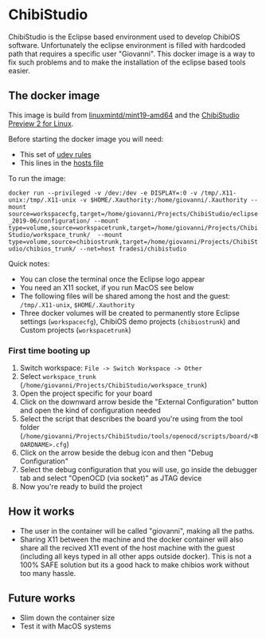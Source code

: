 # ChibiStudio

ChibiStudio is the Eclipse based environment used to develop ChibiOS software.
Unfortunately the eclipse environment is filled with hardcoded path that requires a specific user "Giovanni".
This docker image is a way to fix such problems and to make the installation of the eclipse based tools easier.

## The docker image

This image is build from [linuxmintd/mint19-amd64](https://hub.docker.com/r/linuxmintd/mint19-amd64) and the [ChibiStudio Preview 2 for Linux](https://osdn.net/projects/chibios/downloads/71342/ChibiStudio_Linux_Preview2.7z).

Before starting the docker image you will need:
 - This set of [udev rules](https://github.com/FrancescoDeSimone/ChibiStudioDocker/blob/master/60-openocd.rules)
 - This lines in the [hosts file](https://github.com/FrancescoDeSimone/ChibiStudioDocker/blob/master/hosts)

To run the image:

`docker run --privileged -v /dev:/dev -e DISPLAY=:0 -v /tmp/.X11-unix:/tmp/.X11-unix -v $HOME/.Xauthority:/home/giovanni/.Xauthority --mount source=workspacecfg,target=/home/giovanni/Projects/ChibiStudio/eclipse_2019-06/configuration/ --mount type=volume,source=workspacetrunk,target=/home/giovanni/Projects/ChibiStudio/workspace_trunk/  --mount type=volume,source=chibiostrunk,target=/home/giovanni/Projects/ChibiStudio/chibios_trunk/ --net=host fradesi/chibistudio`

Quick notes:
- You can close the terminal once the Eclipse logo appear
- You need an X11 socket, if you run MacOS see below
- The following files will be shared among the host and the guest: `/tmp/.X11-unix`, `$HOME/.Xauthority`
- Three docker volumes will be created to permanently store Eclipse settings (`workspacecfg`), ChibiOS demo projects (`chibiostrunk`) and Custom projects (`workspacetrunk`)

### First time booting up
1) Switch workspace: `File -> Switch Workspace -> Other`
2) Select `workspace_trunk` (`/home/giovanni/Projects/ChibiStudio/workspace_trunk`)
3) Open the project specific for your board
4) Click on the downward arrow beside the "External Configuration" button and open the kind of configuration needed
5) Select the script that describes the board you're using from the tool folder (`/home/giovanni/Projects/ChibiStudio/tools/openocd/scripts/board/<BOARDNAME>.cfg`)
6) Click on the arrow beside the debug icon and then "Debug Configuration"
7) Select the debug configuration that you will use, go inside the debugger tab and select "OpenOCD (via socket)" as JTAG device
8) Now you're ready to build the project 

## How it works

- The user in the container will be called "giovanni", making all the paths.
- Sharing X11 between the machine and the docker container will also share all the recived X11 event of the host machine with the guest (including all keys typed in all other apps outside docker). This is not a 100% SAFE solution but its a good hack to make chibios work without too many hassle. 

## Future works

- Slim down the container size
- Test it with MacOS systems
